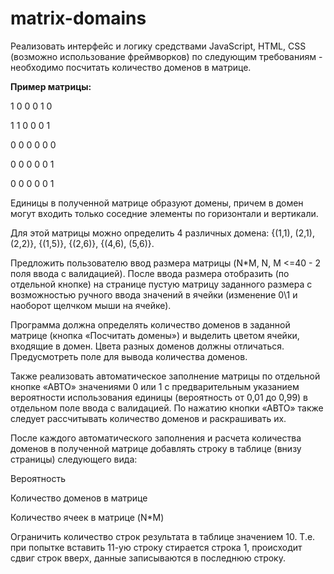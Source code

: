# matrix-domains

Реализовать интерфейс и логику средствами JavaScript, HTML, CSS (возможно использование фреймворков) по следующим требованиям - необходимо посчитать количество доменов в матрице.

**Пример матрицы:**

1 0 0 0 1 0

1 1 0 0 0 1

0 0 0 0 0 0

0 0 0 0 0 1

0 0 0 0 0 1

Единицы в полученной матрице образуют домены, причем в домен могут входить только соседние элементы по горизонтали и вертикали.

Для этой матрицы можно определить 4 различных домена: {(1,1), (2,1), (2,2)}, {(1,5)}, {(2,6)}, {(4,6), (5,6)}.

Предложить пользователю ввод размера матрицы (N*M, N, M <=40 - 2 поля ввода с валидацией). После ввода размера отобразить (по отдельной кнопке) на странице пустую матрицу заданного размера с возможностью ручного ввода значений в ячейки (изменение 0\1  и наоборот щелчком мыши на ячейке).

Программа должна определять количество доменов в заданной матрице (кнопка «Посчитать домены») и выделить цветом ячейки, входящие в домен. Цвета разных доменов должны отличаться. Предусмотреть поле для вывода количества доменов.

Также реализовать автоматическое заполнение матрицы по отдельной кнопке «АВТО» значениями 0 или 1 с предварительным указанием вероятности использования единицы (вероятность от 0,01 до 0,99) в отдельном поле ввода с валидацией. По нажатию кнопки «АВТО» также следует рассчитывать количество доменов и раскрашивать их.

После каждого автоматического заполнения и расчета количества доменов в полученной матрице добавлять строку в таблице (внизу страницы) следующего вида:

Вероятность

Количество доменов в матрице

Количество ячеек в матрице (N*M)

Ограничить количество строк результата  в таблице значением 10. Т.е. при попытке вставить 11-ую строку стирается строка 1, происходит сдвиг строк вверх, данные записываются в последнюю строку.
